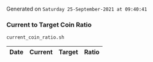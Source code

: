 Generated on `Saturday 25-September-2021 at 09:40:41`

### Current to Target Coin Ratio
`current_coin_ratio.sh`

Date|Current|Target|Ratio
---|---|---|---
